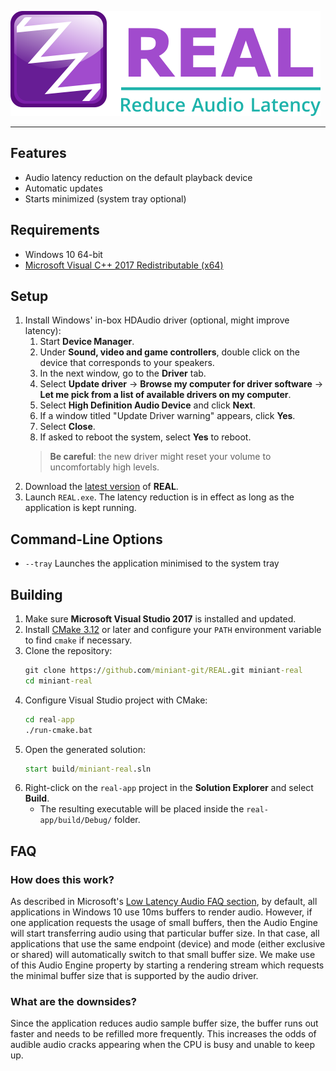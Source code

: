 ![REAL](img/logo.png)

---

## Features

* Audio latency reduction on the default playback device
* Automatic updates
* Starts minimized (system tray optional)

## Requirements

* Windows 10 64-bit
* [Microsoft Visual C++ 2017 Redistributable (x64)](https://aka.ms/vs/15/release/VC_redist.x64.exe) 

## Setup

1. Install Windows' in-box HDAudio driver (optional, might improve latency):
    1. Start **Device Manager**.
    2. Under **Sound, video and game controllers**, double click on the device that corresponds to your speakers.
    3. In the next window, go to the **Driver** tab.
    4. Select **Update driver** -> **Browse my computer for driver software** -> **Let me pick from a list of available drivers on my computer**.
    5. Select **High Definition Audio Device** and click **Next**.
    6. If a window titled "Update Driver warning" appears, click **Yes**.
    7. Select **Close**.
    8. If asked to reboot the system, select **Yes** to reboot.
    > **Be careful**: the new driver might reset your volume to uncomfortably high levels. 
2. Download the [latest version](https://github.com/miniant-git/REAL/releases/latest) of **REAL**.
3. Launch `REAL.exe`. The latency reduction is in effect as long as the application is kept running.

## Command-Line Options
* `--tray` Launches the application minimised to the system tray

## Building

1. Make sure **Microsoft Visual Studio 2017** is installed and updated.
2. Install [CMake 3.12](https://cmake.org/download/) or later and configure your `PATH` environment variable to find `cmake` if necessary.
3. Clone the repository:
    ```bat
    git clone https://github.com/miniant-git/REAL.git miniant-real
    cd miniant-real
    ```
4. Configure Visual Studio project with CMake:
   ```bat
   cd real-app
   ./run-cmake.bat
   ```
5. Open the generated solution:
   ```bat
   start build/miniant-real.sln
   ```
6. Right-click on the `real-app` project in the **Solution Explorer** and select **Build**.
   * The resulting executable will be placed inside the `real-app/build/Debug/` folder.

## FAQ

### How does this work?

As described in Microsoft's [Low Latency Audio FAQ section](https://docs.microsoft.com/en-us/windows-hardware/drivers/audio/low-latency-audio#faq), by default, all applications in Windows 10 use 10ms buffers to render audio. However, if one application requests the usage of small buffers, then the Audio Engine will start transferring audio using that particular buffer size. In that case, all applications that use the same endpoint (device) and mode (either exclusive or shared) will automatically switch to that small buffer size. We make use of this Audio Engine property by starting a rendering stream which requests the minimal buffer size that is supported by the audio driver.

### What are the downsides?

Since the application reduces audio sample buffer size, the buffer runs out faster and needs to be refilled more frequently. This increases the odds of audible audio cracks appearing when the CPU is busy and unable to keep up. 
